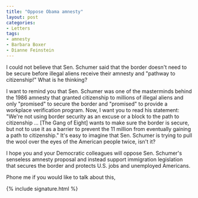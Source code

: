 ```yaml
---
title: "Oppose Obama amnesty"
layout: post
categories:
- Letters
tags:
- amnesty
- Barbara Boxer
- Dianne Feinstein
---
```


I could not believe that Sen. Schumer said that the border doesn't need to be secure before illegal aliens receive their amnesty and "pathway to citizenship!" What is he thinking?

I want to remind you that Sen. Schumer was one of the masterminds behind the 1986 amnesty that granted citizenship to millions of illegal aliens and only "promised" to secure the border and "promised" to provide a workplace verification program. Now, I want you to read his statement: "We're not using border security as an excuse or a block to the path to citizenship ... \[The Gang of Eight\] wants to make sure the border is secure, but not to use it as a barrier to prevent the 11 million from eventually gaining a path to citizenship." It's easy to imagine that Sen. Schumer is trying to pull the wool over the eyes of the American people twice, isn't it?

I hope you and your Democratic colleagues will oppose Sen. Schumer's senseless amnesty proposal and instead support immigration legislation that secures the border and protects U.S. jobs and unemployed Americans.

Phone me if you would like to talk about this,

{% include signature.html %}
